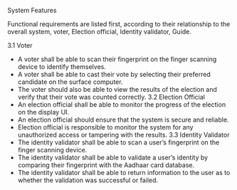 System Features

Functional requirements are listed first, according to their relationship to the overall system,
voter, Election official, Identity validator, Guide.

3.1 Voter
- A voter shall be able to scan their fingerprint on the finger scanning device to identify
themselves.
- A voter shall be able to cast their vote by selecting their preferred candidate on the surface
computer.
- The voter should also be able to view the results of the election and verify that their vote was
counted correctly.
3.2 Election Official
- An election official shall be able to monitor the progress of the election on the display UI.
- An election official should ensure that the system is secure and reliable.
- Election official is responsible to monitor the system for any unauthorized access or
tampering with the results.
3.3 Identity Validator
- The identity validator shall be able to scan a user’s fingerprint on the finger scanning device.
- The identity validator shall be able to validate a user’s identity by comparing their fingerprint
with the Aadhaar card database.
- The identity validator shall be able to return information to the user as to whether the
validation was successful or failed.
